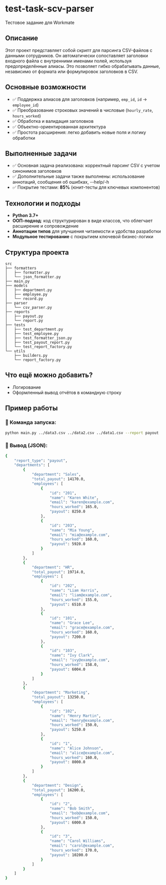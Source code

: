 # test-task-scv-parser
Тестовое задание для Workmate


## Описание

Этот проект представляет собой скрипт для парсинга CSV-файлов с данными сотрудников. Он автоматически сопоставляет заголовки входного файла с внутренними именами полей, используя предопределённые алиасы. Это позволяет гибко обрабатывать данные, независимо от формата или формулировок заголовков в CSV.

## Основные возможности

- ✅ Поддержка алиасов для заголовков (например, `emp_id`, `id` → `employee_id`)
- ✅ Преобразование строковых значений в числовые (`hourly_rate`, `hours_worked`)
- ✅ Обработка и валидация заголовков
- ✅ Объектно-ориентированная архитектура
- ✅ Простота расширения: легко добавить новые поля и логику обработки

## Выполненные задачи

- ✅ Основная задача реализована: корректный парсинг CSV с учетом синонимов заголовков
- ✅ Дополнительные задачи также выполнены: использование аннотаций, сообщения об ошибках, --help/-h
- ✅ Покрытие тестами: **85%** (юнит-тесты для ключевых компонентов)

## Технологии и подходы

- **Python 3.7+**
- **ООП-подход**: код структурирован в виде классов, что облегчает расширение и сопровождение
- **Аннотации типов** для улучшения читаемости и удобства разработки
- **Модульное тестирование** с покрытием ключевой бизнес-логики

## Структура проекта
```
src
├── formatters
│   ├── formatter.py
│   └── json_formatter.py
├── main.py
├── models
│   ├── department.py
│   ├── employee.py
│   └── record.py
├── parser
│   └── csv_parser.py
├── reports
│   ├── payout.py
│   └── report.py
├── tests
│   ├── test_department.py
│   ├── test_employee.py
│   ├── test_formatter_json.py
│   ├── test_payout_report.py
│   └── test_report_factory.py
└── utils
    ├── builders.py
    └── report_factory.py
```
## Что ещё можно добавить?

- Логирование
- Оформленный вывод отчётов в командную строку


## Пример работы


### 🔧 Команда запуска:
```bash
python main.py ../data3.csv ../data2.csv ../data1.csv --report payout
```
### 📄 Вывод (JSON):
```bash
{
    "report_type": "payout",
    "departments": [
        {
            "department": "Sales",
            "total_payout": 14170.0,
            "employees": [
                {
                    "id": "201",
                    "name": "Karen White",
                    "email": "karen@example.com",
                    "hours_worked": 165.0,
                    "payout": 8250.0
                },
                {
                    "id": "203",
                    "name": "Mia Young",
                    "email": "mia@example.com",
                    "hours_worked": 160.0,
                    "payout": 5920.0
                }
            ]
        },
        {
            "department": "HR",
            "total_payout": 19714.0,
            "employees": [
                {
                    "id": "202",
                    "name": "Liam Harris",
                    "email": "liam@example.com",
                    "hours_worked": 155.0,
                    "payout": 6510.0
                },
                {
                    "id": "101",
                    "name": "Grace Lee",
                    "email": "grace@example.com",
                    "hours_worked": 160.0,
                    "payout": 7200.0
                },
                {
                    "id": "103",
                    "name": "Ivy Clark",
                    "email": "ivy@example.com",
                    "hours_worked": 158.0,
                    "payout": 6004.0
                }
            ]
        },
        {
            "department": "Marketing",
            "total_payout": 13250.0,
            "employees": [
                {
                    "id": "102",
                    "name": "Henry Martin",
                    "email": "henry@example.com",
                    "hours_worked": 150.0,
                    "payout": 5250.0
                },
                {
                    "id": "1",
                    "name": "Alice Johnson",
                    "email": "alice@example.com",
                    "hours_worked": 160.0,
                    "payout": 8000.0
                }
            ]
        },
        {
            "department": "Design",
            "total_payout": 16200.0,
            "employees": [
                {
                    "id": "2",
                    "name": "Bob Smith",
                    "email": "bob@example.com",
                    "hours_worked": 150.0,
                    "payout": 6000.0
                },
                {
                    "id": "3",
                    "name": "Carol Williams",
                    "email": "carol@example.com",
                    "hours_worked": 170.0,
                    "payout": 10200.0
                }
            ]
        }
    ]
}
```